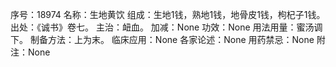序号：18974
名称：生地黄饮
组成：生地1钱，熟地1钱，地骨皮1钱，枸杞子1钱。
出处：《诚书》卷七。
主治：衄血。
加减：None
功效：None
用法用量：蜜汤调下。
制备方法：上为末。
临床应用：None
各家论述：None
用药禁忌：None
附注：None
